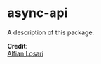 # async-api

A description of this package.






**Credit**:</br>
[Alfian Losari](https://github.com/alfianlosari)